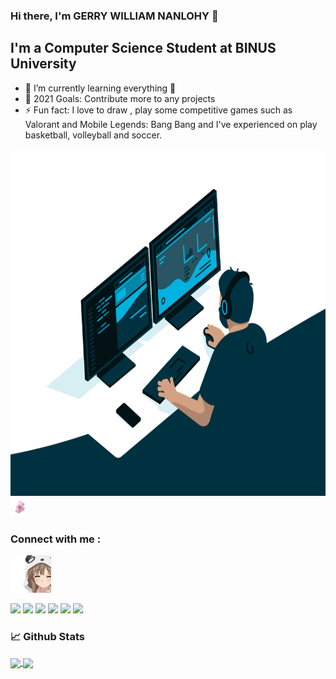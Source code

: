 ### Hi there, I'm GERRY WILLIAM NANLOHY 👋 
## I'm a Computer Science Student at BINUS University

- 🌱 I’m currently learning everything 🤣
- 🥅 2021 Goals: Contribute more to any projects
- ⚡ Fun fact: I love to draw , play some competitive games such as Valorant and Mobile Legends: Bang Bang and I've experienced on play basketball, volleyball and soccer.

<img algin="center" src="https://github.com/GWENTzy/GWENTzy/blob/main/code.gif" height="555vh" width="10000vw">

<img src="https://github.com/GWENTzy/GWENTzy/blob/main/pinklove.gif" width="30px">

### Connect with me : 
<img src="https://github.com/JayaByu/JayaByu/blob/main/touchem.gif" wdith="60px" height="60px">

[![](https://img.shields.io/badge/WhatsApp-25D366?style=for-the-badge&logo=whatsapp&logoColor=white)](https://wa.me/085236432452) [![](https://img.shields.io/badge/Gmail-D14836?style=for-the-badge&logo=gmail&logoColor=white)](mailto:nanlohygerry@gmail.com) [![](https://img.shields.io/badge/Microsoft_Outlook-0078D4?style=for-the-badge&logo=microsoft-outlook&logoColor=white)](mailto:gerry.nanlohy@binus.ac.id) [![](https://img.shields.io/badge/Instagram-E4405F?style=for-the-badge&logo=instagram&logoColor=white)](https://www.instagram.com/jybyu._.8/) [![](https://img.shields.io/badge/LinkedIn-0077B5?style=for-the-badge&logo=linkedin&logoColor=white)](https://www.linkedin.com/in/gerry-william-nanlohy-7aa753195/) [![](https://img.shields.io/badge/YouTube-FF0000?style=for-the-badge&logo=youtube&logoColor=white)](https://www.youtube.com/channel/UC0xJuc_C5tlEf_Q6xoeiViQ)

### 📈 Github Stats

<a href="https://github.com/GWENTzy">
<img align="center" src="https://github-readme-stats.vercel.app/api?username=GWENTzy&layout=compact&langs_count=7&hide=html&bg_color=0D1117&text_color=c9d1d9&icon_color=ff3860&title_color=7957d5&hide_border=true"/>

<a href="https://github.com/GWENTzy">
<img align="center" src="https://github-readme-stats.vercel.app/api/top-langs/?username=GWENTzy&layout=compact&langs_count=7&hide=html&bg_color=0D1117&text_color=c9d1d9&icon_color=ff3860&title_color=7957d5&hide_border=true)"/>
</a>
